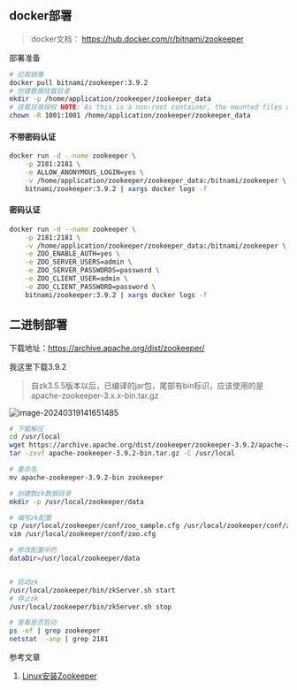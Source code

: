 ## docker部署

> docker文档： https://hub.docker.com/r/bitnami/zookeeper

部署准备

```bash
# 拉取镜像
docker pull bitnami/zookeeper:3.9.2
# 创建数据挂载目录
mkdir -p /home/application/zookeeper/zookeeper_data
# 挂载目录授权 NOTE: As this is a non-root container, the mounted files and directories must have the proper permissions for the UID 1001.
chown -R 1001:1001 /home/application/zookeeper/zookeeper_data
```

#### 不带密码认证

```bash
docker run -d --name zookeeper \
    -p 2181:2181 \
    -e ALLOW_ANONYMOUS_LOGIN=yes \
    -v /home/application/zookeeper/zookeeper_data:/bitnami/zookeeper \
    bitnami/zookeeper:3.9.2 | xargs docker logs -f
```

#### 密码认证

```bash
docker run -d --name zookeeper \
    -p 2181:2181 \
    -v /home/application/zookeeper/zookeeper_data:/bitnami/zookeeper \
    -e ZOO_ENABLE_AUTH=yes \
    -e ZOO_SERVER_USERS=admin \
    -e ZOO_SERVER_PASSWORDS=password \
    -e ZOO_CLIENT_USER=admin \
    -e ZOO_CLIENT_PASSWORD=password \
    bitnami/zookeeper:3.9.2 | xargs docker logs -f 
```





## 二进制部署

下载地址：https://archive.apache.org/dist/zookeeper/

我这里下载3.9.2

> 自zk3.5.5版本以后，已编译的jar包，尾部有bin标识，应该使用的是apache-zookeeper-3.x.x-bin.tar.gz

![image-20240319141651485](https://chunhui-a.oss-cn-nanjing.aliyuncs.com/typora/img/image-20240319141651485.png)

```bash
# 下载解压
cd /usr/local
wget https://archive.apache.org/dist/zookeeper/zookeeper-3.9.2/apache-zookeeper-3.9.2-bin.tar.gz
tar -zxvf apache-zookeeper-3.9.2-bin.tar.gz -C /usr/local

# 重命名
mv apache-zookeeper-3.9.2-bin zookeeper

# 创建数zk数据目录
mkdir -p /usr/local/zookeeper/data

# 编写zk配置
cp /usr/local/zookeeper/conf/zoo_sample.cfg /usr/local/zookeeper/conf/zoo.cfg 
vim /usr/local/zookeeper/conf/zoo.cfg

# 修改配置中的
dataDir=/usr/local/zookeeper/data


# 启动zk
/usr/local/zookeeper/bin/zkServer.sh start
# 停止zk
/usr/local/zookeeper/bin/zkServer.sh stop

# 查看是否启动
ps -ef | grep zookeeper
netstat  -anp | grep 2181
```

参考文章

1. [Linux安装Zookeeper](https://cloud.tencent.com/developer/article/2149351)

